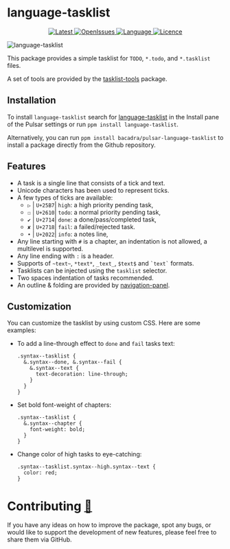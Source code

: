 # language-tasklist

<p align="center">
  <a href="https://github.com/bacadra/pulsar-language-tasklist/tags">
  <img src="https://img.shields.io/github/v/tag/bacadra/pulsar-language-tasklist?style=for-the-badge&label=Latest&color=blue" alt="Latest">
  </a>
  <a href="https://github.com/bacadra/pulsar-language-tasklist/issues">
  <img src="https://img.shields.io/github/issues-raw/bacadra/pulsar-language-tasklist?style=for-the-badge&color=blue" alt="OpenIssues">
  </a>
  <a href="https://github.com/bacadra/pulsar-language-tasklist/blob/master/package.json">
  <img src="https://img.shields.io/github/languages/top/bacadra/pulsar-language-tasklist?style=for-the-badge&color=blue" alt="Language">
  </a>
  <a href="https://github.com/bacadra/pulsar-language-tasklist/blob/master/LICENSE">
  <img src="https://img.shields.io/github/license/bacadra/pulsar-language-tasklist?style=for-the-badge&color=blue" alt="Licence">
  </a>
</p>

![language-tasklist](https://github.com/bacadra/pulsar-language-tasklist/blob/master/assets/example.png?raw=true)

This package provides a simple tasklist for `TODO`, `*.todo`, and `*.tasklist` files.

A set of tools are provided by the [tasklist-tools](https://github.com/bacadra/pulsar-tasklist-tools) package.

## Installation

To install `language-tasklist` search for [language-tasklist](https://web.pulsar-edit.dev/packages/language-tasklist) in the Install pane of the Pulsar settings or run `ppm install language-tasklist`.

Alternatively, you can run `ppm install bacadra/pulsar-language-tasklist` to install a package directly from the Github repository.

## Features

- A task is a single line that consists of a tick and text.
- Unicode characters has been used to represent ticks.
- A few types of ticks are available:
  - `▷` | `U+25B7`| `high`: a high priority pending task,
  - `☐` | `U+2610`| `todo`: a normal priority pending task,
  - `✔` | `U+2714`| `done`: a done/pass/completed task,
  - `✘` | `U+2718`| `fail`: a failed/rejected task.
  - `•` | `U+2022`| `info`: a notes line,
- Any line starting with `#` is a chapter, an indentation is not allowed, a multilevel is supported.
- Any line ending with `:` is a header.
- Supports of `~text~`, `*text*`, `_text_`, `$text$` and `` `text` `` formats.
- Tasklists can be injected using the `tasklist` selector.
- Two spaces indentation of tasks recommended.
- An outline & folding are provided by [navigation-panel](https://github.com/bacadra/pulsar-navigation-panel).

## Customization

You can customize the tasklist by using custom CSS. Here are some examples:

- To add a line-through effect to `done` and `fail` tasks text:

  ```less
  .syntax--tasklist {
    &.syntax--done, &.syntax--fail {
      &.syntax--text {
        text-decoration: line-through;
      }
    }
  }
  ```

- Set bold font-weight of chapters:

  ```less
  .syntax--tasklist {
    &.syntax--chapter {
      font-weight: bold;
    }
  }
  ```

- Change color of high tasks to eye-catching:

  ```less
  .syntax--tasklist.syntax--high.syntax--text {
    color: red;
  }
  ```

# Contributing [🍺](https://www.buymeacoffee.com/asiloisad)

If you have any ideas on how to improve the package, spot any bugs, or would like to support the development of new features, please feel free to share them via GitHub.
